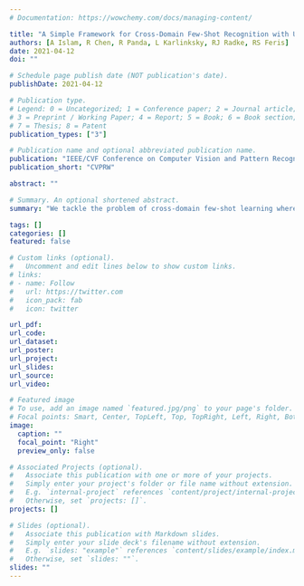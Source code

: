 ```yaml
---
# Documentation: https://wowchemy.com/docs/managing-content/

title: "A Simple Framework for Cross-Domain Few-Shot Recognition with Unlabeled Data"
authors: [A Islam, R Chen, R Panda, L Karlinksky, RJ Radke, RS Feris]
date: 2021-04-12
doi: ""

# Schedule page publish date (NOT publication's date).
publishDate: 2021-04-12

# Publication type.
# Legend: 0 = Uncategorized; 1 = Conference paper; 2 = Journal article;
# 3 = Preprint / Working Paper; 4 = Report; 5 = Book; 6 = Book section;
# 7 = Thesis; 8 = Patent
publication_types: ["3"]

# Publication name and optional abbreviated publication name.
publication: "IEEE/CVF Conference on Computer Vision and Pattern Recognition Workshops"
publication_short: "CVPRW"

abstract: ""

# Summary. An optional shortened abstract.
summary: "We tackle the problem of cross-domain few-shot learning where there is a large shift between the base and target domain. We propose a simple solution to utilize unlabeled images from the novel/base dataset by calculating pseudo soft-label from the weakly-augmented version of the unlabeled image and compare it with the strongly augmented version. Our model outperforms the current state-of-the art method by 2.7% for 5-shot and 3.6% for 1-shot classification in the BSCD-FSL benchmark."

tags: []
categories: []
featured: false

# Custom links (optional).
#   Uncomment and edit lines below to show custom links.
# links:
# - name: Follow
#   url: https://twitter.com
#   icon_pack: fab
#   icon: twitter

url_pdf: 
url_code: 
url_dataset:
url_poster:
url_project:
url_slides:
url_source:
url_video: 

# Featured image
# To use, add an image named `featured.jpg/png` to your page's folder. 
# Focal points: Smart, Center, TopLeft, Top, TopRight, Left, Right, BottomLeft, Bottom, BottomRight.
image:
  caption: ""
  focal_point: "Right"
  preview_only: false

# Associated Projects (optional).
#   Associate this publication with one or more of your projects.
#   Simply enter your project's folder or file name without extension.
#   E.g. `internal-project` references `content/project/internal-project/index.md`.
#   Otherwise, set `projects: []`.
projects: []

# Slides (optional).
#   Associate this publication with Markdown slides.
#   Simply enter your slide deck's filename without extension.
#   E.g. `slides: "example"` references `content/slides/example/index.md`.
#   Otherwise, set `slides: ""`.
slides: ""
---
```

